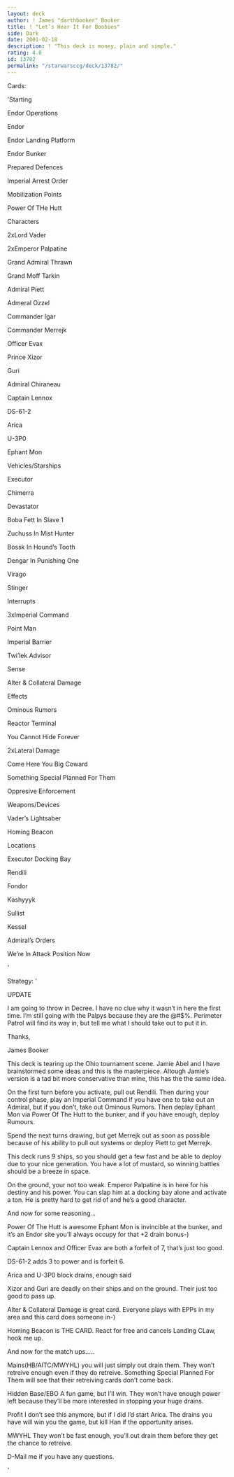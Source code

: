 ```yaml
---
layout: deck
author: ! James "darthbooker" Booker
title: ! "Let’s Hear It For Boobies"
side: Dark
date: 2001-02-18
description: ! "This deck is money, plain and simple."
rating: 4.0
id: 13782
permalink: "/starwarsccg/deck/13782/"
---
```

Cards: 

'Starting

Endor Operations

Endor

Endor Landing Platform

Endor Bunker

Prepared Defences

Imperial Arrest Order

Mobilization Points

Power Of THe Hutt



Characters

2xLord Vader

2xEmperor Palpatine

Grand Admiral Thrawn

Grand Moff Tarkin

Admiral Piett

Admeral Ozzel

Commander Igar

Commander Merrejk

Officer Evax

Prince Xizor

Guri

Admiral Chiraneau

Captain Lennox

DS-61-2

Arica

U-3P0

Ephant Mon



Vehicles/Starships

Executor

Chimerra

Devastator

Boba Fett In Slave 1

Zuchuss In Mist Hunter

Bossk In Hound’s Tooth

Dengar In Punishing One

Virago

Stinger



Interrupts

3xImperial Command

Point Man

Imperial Barrier

Twi’lek Advisor

Sense

Alter & Collateral Damage



Effects

Ominous Rumors

Reactor Terminal

You Cannot Hide Forever

2xLateral Damage

Come Here You Big Coward

Something Special Planned For Them

Oppresive Enforcement



Weapons/Devices

Vader’s Lightsaber

Homing Beacon



Locations

Executor Docking Bay

Rendili

Fondor

Kashyyyk

Sullist

Kessel



Admiral’s Orders

We’re In Attack Position Now  



'

Strategy: '

UPDATE

I am going to throw in Decree. I have no clue why it wasn’t in here the first time. I’m still going with the Palpys because they are the @#$%. Perimeter Patrol will find its way in, but tell me what I should take out to put it in.


Thanks,

James Booker






This deck is tearing up the Ohio tournament scene. Jamie Abel and I have brainstormed some ideas and this is the masterpiece. Altough Jamie’s version is a tad bit more conservative than mine, this has the the same idea.


On the first turn before you activate, pull out Rendili. Then during your control phase, play an Imperial Command if you have one to take out an Admiral, but if you don’t, take out Ominous Rumors. Then deplay Ephant Mon via Power Of The Hutt to the bunker, and if you have enough, deploy Rumours. 


Spend the next turns drawing, but get Merrejk out as soon as possible because of his ability to pull out systems or deploy Piett to get Merrejk. 


This deck runs 9 ships, so you should get a few fast and be able to deploy due to your nice generation. You have a lot of mustard, so winning battles should be a breeze in space.


On the ground, your not too weak. Emperor Palpatine is in here for his destiny and his power. You can slap him at a docking bay alone and activate a ton. He is pretty hard to get rid of and he’s a good character.


And now for some reasoning...


Power Of The Hutt is awesome Ephant Mon is invincible at the bunker, and it’s an Endor site you’ll always occupy for that +2 drain bonus-)


Captain Lennox and Officer Evax are both a forfeit of 7, that’s just too good.


DS-61-2 adds 3 to power and is forfeit 6.


Arica and U-3P0 block drains, enough said


Xizor and Guri are deadly on their ships and on the ground. Their just too good to pass up.


Alter & Collateral Damage is great card. Everyone plays with EPPs in my area and this card does someone in-)


Homing Beacon is THE CARD. React for free and cancels Landing CLaw, hook me up.



And now for the match ups.....


Mains(HB/AITC/MWYHL) you will just simply out drain them. They won’t retreive enough even if they do retreive. Something Special Planned For Them will see that their retreiving cards don’t come back.


Hidden Base/EBO A fun game, but I’ll win. They won’t have enough power left because they’ll be more interested in stopping your huge drains. 


Profit I don’t see this anymore, but if I did I’d start Arica. The drains you have will win you the game, but kill Han if the opportunity arises.


MWYHL They won’t be fast enough, you’ll out drain them before they get the chance to retreive.


D-Mail me if you have any questions.  


'
